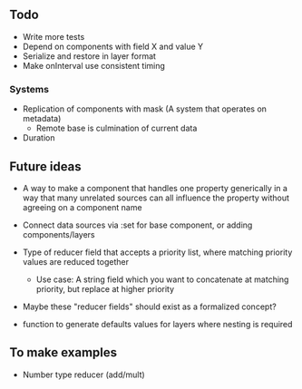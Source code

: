 ## Todo
- Write more tests
- Depend on components with field X and value Y 
- Serialize and restore in layer format
- Make onInterval use consistent timing

### Systems
- Replication of components with mask (A system that operates on metadata)
  - Remote base is culmination of current data
- Duration

## Future ideas

- A way to make a component that handles one property generically in a way that many unrelated sources can all influence the property without agreeing on a component name

- Connect data sources via :set for base component, or adding components/layers

- Type of reducer field that accepts a priority list, where matching priority values are reduced together
  - Use case: A string field which you want to concatenate at matching priority, but replace at higher priority
- Maybe these "reducer fields" should exist as a formalized concept?
- function to generate defaults values for layers where nesting is required

## To make examples

- Number type reducer (add/mult)
